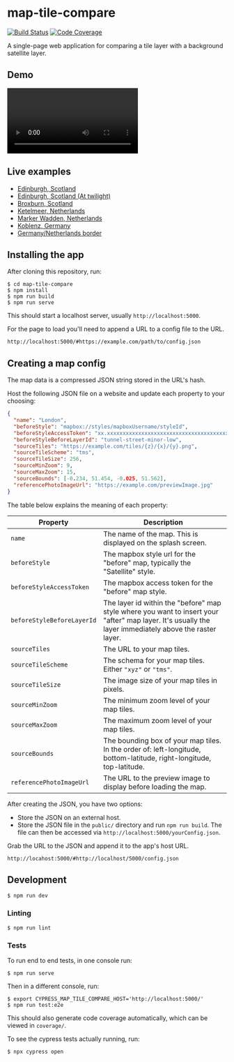 # map-tile-compare

[![Build Status](https://github.com/leifgehrmann/map-tile-compare/workflows/Tests/badge.svg?branch=main)](https://github.com/leifgehrmann/map-tile-compare/actions)
[![Code Coverage](https://codecov.io/gh/leifgehrmann/map-tile-compare/branch/main/graph/badge.svg)](https://codecov.io/gh/leifgehrmann/map-tile-compare)

A single-page web application for comparing a tile layer with a background satellite layer.

## Demo

![Demonstration of map-tile-compare](https://user-images.githubusercontent.com/3501061/132141740-a1eec210-366c-48f2-8a36-665bce75ddc4.mp4)

## Live examples

* [Edinburgh, Scotland](https://map-tile-compare.leifgehrmann.com/#https://tiles.leifgehrmann.com/configs/edinburgh_2.json)
* [Edinburgh, Scotland (At twilight)](https://map-tile-compare.leifgehrmann.com/#https://tiles.leifgehrmann.com/configs/edinburgh_1.json)
* [Broxburn, Scotland](https://map-tile-compare.leifgehrmann.com/#https://tiles.leifgehrmann.com/configs/edinburgh_6.json)
* [Ketelmeer, Netherlands](https://map-tile-compare.leifgehrmann.com/#https://tiles.leifgehrmann.com/configs/netherlands_1.json)
* [Marker Wadden, Netherlands](https://map-tile-compare.leifgehrmann.com/#https://tiles.leifgehrmann.com/configs/netherlands_2.json)
* [Koblenz, Germany](https://map-tile-compare.leifgehrmann.com/#https://tiles.leifgehrmann.com/configs/germany_1.json)
* [Germany/Netherlands border](https://map-tile-compare.leifgehrmann.com/#https://tiles.leifgehrmann.com/configs/germany_2.json)

## Installing the app

After cloning this repository, run:

```console
$ cd map-tile-compare
$ npm install
$ npm run build
$ npm run serve
```

This should start a localhost server, usually `http://localhost:5000`.

For the page to load you'll need to append a URL to a config file to the URL.

```
http://localhost:5000/#https://example.com/path/to/config.json
```

## Creating a map config

The map data is a compressed JSON string stored in the URL's hash.

Host the following JSON file on a website and update each property to your choosing:

```json
{
  "name": "London",
  "beforeStyle": "mapbox://styles/mapboxUsername/styleId",
  "beforeStyleAccessToken": "xx.xxxxxxxxxxxxxxxxxxxxxxxxxxxxxxxxxxxxxxxxxxxxxx.xxxxxxxxxxxxx-xxxxxxxx",
  "beforeStyleBeforeLayerId": "tunnel-street-minor-low",
  "sourceTiles": "https://example.com/tiles/{z}/{x}/{y}.png",
  "sourceTileScheme": "tms",
  "sourceTileSize": 256,
  "sourceMinZoom": 9,
  "sourceMaxZoom": 15,
  "sourceBounds": [-0.234, 51.454, -0.025, 51.562],
  "referencePhotoImageUrl": "https://example.com/previewImage.jpg"
}
```

The table below explains the meaning of each property:

| Property | Description |
|---|---|
| `name` | The name of the map. This is displayed on the splash screen. |
| `beforeStyle` | The mapbox style url for the "before" map, typically the "Satellite" style. |
| `beforeStyleAccessToken` | The mapbox access token for the "before" map style. |
| `beforeStyleBeforeLayerId` | The layer id within the "before" map style where you want to insert your "after" map layer. It's usually the layer immediately above the raster layer. |
| `sourceTiles` | The URL to your map tiles. |
| `sourceTileScheme` | The schema for your map tiles. Either `"xyz"` or `"tms"`. |
| `sourceTileSize` | The image size of your map tiles in pixels. |
| `sourceMinZoom` | The minimum zoom level of your map tiles. |
| `sourceMaxZoom` | The maximum zoom level of your map tiles. |
| `sourceBounds` | The bounding box of your map tiles. In the order of: left-longitude, bottom-latitude, right-longitude, top-latitude. |
| `referencePhotoImageUrl` | The URL to the preview image to display before loading the map. |

After creating the JSON, you have two options:

* Store the JSON on an external host.
* Store the JSON file in the `public/` directory and run `npm run build`. The file can then be accessed via `http://localhost:5000/yourConfig.json`.

Grab the URL to the JSON and append it to the app's host URL.

```
http://locahost:5000/#http://localhost/5000/config.json
```

## Development

```console
$ npm run dev
```

### Linting

```console
$ npm run lint
```

### Tests

To run end to end tests, in one console run:

```console
$ npm run serve
```

Then in a different console, run:

```console
$ export CYPRESS_MAP_TILE_COMPARE_HOST='http://localhost:5000/'
$ npm run test:e2e
```

This should also generate code coverage automatically, which can be viewed in `coverage/`.

To see the cypress tests actually running, run:

``` console
$ npx cypress open
```
